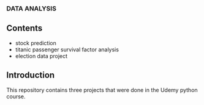 ### DATA ANALYSIS

## Contents
 - stock prediction
 - titanic passenger survival factor analysis
 - election data project 
## Introduction
This repository contains three projects that were done in the Udemy python course. 
